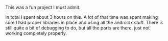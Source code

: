This was a fun project I must admit.

In total I spent about 3 hours on this. A lot of that time was spent making sure I had proper libraries in place and using all the androidx stuff. There is still quite a bit of debugging to do, but all the parts are there, just not working completely properly. 
